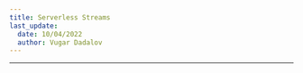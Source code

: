 ```yaml
---
title: Serverless Streams
last_update:
  date: 10/04/2022
  author: Vugar Dadalov
---
```


<!-- <head>
  <title>Serverless Streams</title>
  <meta
    name="description"
    content="Serverless Streams"
  />
</head> -->

___